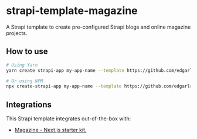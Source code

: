 # strapi-template-magazine

A Strapi template to create pre-configured Strapi blogs and online magazine projects.

## How to use

```bash
# Using Yarn
yarn create strapi-app my-app-name --template https://github.com/edgarlr/strapi-template-magazine

# Or using NPM
npx create-strapi-app my-app-name --template https://github.com/edgarlr/strapi-template-magazine
```

## Integrations

This Strapi template integrates out-of-the-box with:

- [Magazine - Next.js starter kit.](https://github.com/edgarlr/magazine)
